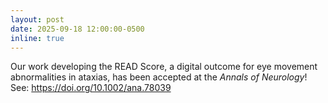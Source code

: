 ```yaml
---
layout: post
date: 2025-09-18 12:00:00-0500
inline: true
---
```


Our work developing the READ Score, a digital outcome for eye movement abnormalities in ataxias, has been accepted at the _Annals of Neurology_! See: <https://doi.org/10.1002/ana.78039>
